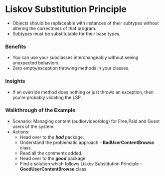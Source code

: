 
# Liskov Substitution Principle

- Objects should be replaceable with instances of their subtypes without altering the correctness of that program.
- Subtypes must be substitutable for their base types.

### Benefits

 - You can use your subclasses interchangeably without seeing unexpected behaviors.
 - Zero empty/exception throwing methods in your classes.

### Insights

 - If an override method does nothing or just throws an exception, then you're probably violating the LSP.
 
### Walkthrough of the Example
 
 - Scenario: Managing content (audio/video/blog) for Free,Paid and Guest users of the system.
 - Actions: 
   - Head over to the **_bad_** package.
   - Understand the problematic approach - **BadUserContentBrowse** class.
   - Read all the comments added.
   - Head over to the **_good_** package.
   - Find a solution which follows Liskov Substitution Principle - **GoodUserContentBrowse** class.